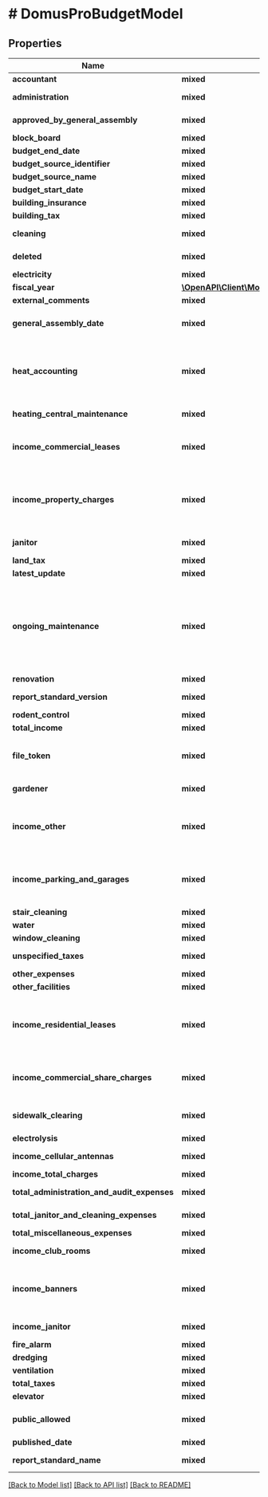 # # DomusProBudgetModel

## Properties

Name | Type | Description | Notes
------------ | ------------- | ------------- | -------------
**accountant** | **mixed** |  | [optional]
**administration** | **mixed** | Administration og revision i alt | [optional]
**approved_by_general_assembly** | **mixed** | Er budgettet godkendt på generalforsamling | [optional]
**block_board** | **mixed** |  | [optional]
**budget_end_date** | **mixed** | Sidste dato i budgetåret | [optional]
**budget_source_identifier** | **mixed** | Budgetkilde ID | [optional]
**budget_source_name** | **mixed** | Budgetkildens navn | [optional]
**budget_start_date** | **mixed** | Første dato i budgetåret |
**building_insurance** | **mixed** | Bygningsforsikring | [optional]
**building_tax** | **mixed** | Dækningsafgift | [optional]
**cleaning** | **mixed** | Renholdelse inkl. rengøringsartikler | [optional]
**deleted** | **mixed** | Er budgettet markeret til sletning |
**electricity** | **mixed** | Elektricitet | [optional]
**fiscal_year** | [**\OpenAPI\Client\Model\DomusProFiscalYearModel**](DomusProFiscalYearModel.md) |  | [optional]
**external_comments** | **mixed** | Eksterne bemærkninger | [optional]
**general_assembly_date** | **mixed** | Generalforsamlingsdato, hvor budgettet er vedtaget | [optional]
**heat_accounting** | **mixed** | Udgift til udarbejdelse af regnskab for varme. Selve varmeudgifterne er ikke inkluderet, da de påføres andelshaverne og lejerne | [optional]
**heating_central_maintenance** | **mixed** | Servicearbejde på varmecentral | [optional]
**income_commercial_leases** | **mixed** | Erhvervsleje. Erhvervslejemål. Indtægt svarende til B4-enhederne | [optional]
**income_property_charges** | **mixed** | Boligafgift. Andelsboliger. Indtægt svarende til B1-enhederne bortset fra at vicevært/klubværelser kan være trukket fra | [optional]
**janitor** | **mixed** | Vicevært - uanset om det er løn eller faktura | [optional]
**land_tax** | **mixed** | Grundskyld | [optional]
**latest_update** | **mixed** | Senest opdateret |
**ongoing_maintenance** | **mixed** | Løbende vedligeholdelse. Foreninger, der ikke udspecificerer under Diverse har måske en flydende grænse mellem løbende vedligehold og posterne under Diverse | [optional]
**renovation** | **mixed** | Renovation | [optional]
**report_standard_version** | **mixed** | Regnskabsstandards version |
**rodent_control** | **mixed** | Rottebekæmpelse | [optional]
**total_income** | **mixed** | Indtægter i alt |
**file_token** | **mixed** | Filetoken which can be used in fetchFile method of document Webservice |
**gardener** | **mixed** | Gartner/grønne arealer/gård | [optional]
**income_other** | **mixed** | Indtægter, der ikke er med i øvrige indtægtsfelter - dog ikke antenneforening samt vaskeri | [optional]
**income_parking_and_garages** | **mixed** | Lejeindtægter fra garager, p-plads og kældre. Nogenlunde svarende til B5-enhederne | [optional]
**stair_cleaning** | **mixed** | Trappevask | [optional]
**water** | **mixed** |  | [optional]
**window_cleaning** | **mixed** | Vinduespolering | [optional]
**unspecified_taxes** | **mixed** | Uspecificerede skatter og afgifter | [optional]
**other_expenses** | **mixed** | Øvrige udgifter | [optional]
**other_facilities** | **mixed** | Andre anlæg | [optional]
**income_residential_leases** | **mixed** | Boligleje. Boliglejemål. Indtægt svarende til B3-enhederne bortset fra at vicevært/klubværelser kan være trukket fra | [optional]
**income_commercial_share_charges** | **mixed** | Erhvervafgift. Erhvervsandele. Indtægt svarende til B2-enhederne | [optional]
**sidewalk_clearing** | **mixed** | Renholdelse af fortov når der skal betales til det offentlige for det. | [optional]
**electrolysis** | **mixed** | Elektrolyse | [optional]
**income_cellular_antennas** | **mixed** | Indtægter fra mobilantenner | [optional]
**income_total_charges** | **mixed** | Bolig- og erhvervsafgift | [optional]
**total_administration_and_audit_expenses** | **mixed** | Administration og revision i alt | [optional]
**total_janitor_and_cleaning_expenses** | **mixed** | Vicevært og rengøring mm. i alt | [optional]
**total_miscellaneous_expenses** | **mixed** | Diverse udgifter i alt | [optional]
**income_club_rooms** | **mixed** | Lejeindtægter fra klubværelser | [optional]
**income_banners** | **mixed** | Indtægter fra gavlreklamer, tagreklamer ol. fastinstallerede reklamer | [optional]
**income_janitor** | **mixed** | Lejeindtægter fra viceværtbolig | [optional]
**fire_alarm** | **mixed** | Brandmeldeanlæg | [optional]
**dredging** | **mixed** | Slamsugning | [optional]
**ventilation** | **mixed** | Ventilation | [optional]
**total_taxes** | **mixed** | Skatter og afgifter i alt | [optional]
**elevator** | **mixed** | Elevator | [optional]
**public_allowed** | **mixed** | Determine if this budget is allowed to be published openly. | [optional]
**published_date** | **mixed** | Publiceringsdato | [optional]
**report_standard_name** | **mixed** | Regnskabsstandards forklaring | [optional]

[[Back to Model list]](../../README.md#models) [[Back to API list]](../../README.md#endpoints) [[Back to README]](../../README.md)
